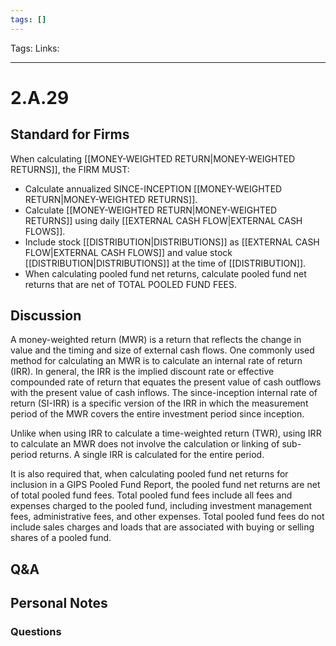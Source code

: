 ```yaml
---
tags: []
---
```

Tags: 
Links: 
___
# 2.A.29
## Standard for Firms
When calculating [[MONEY-WEIGHTED RETURN|MONEY-WEIGHTED RETURNS]], the FIRM MUST:
- Calculate annualized SINCE-INCEPTION [[MONEY-WEIGHTED RETURN|MONEY-WEIGHTED RETURNS]].
- Calculate [[MONEY-WEIGHTED RETURN|MONEY-WEIGHTED RETURNS]] using daily [[EXTERNAL CASH FLOW|EXTERNAL CASH FLOWS]].
- Include stock [[DISTRIBUTION|DISTRIBUTIONS]] as [[EXTERNAL CASH FLOW|EXTERNAL CASH FLOWS]] and value stock [[DISTRIBUTION|DISTRIBUTIONS]] at the time of [[DISTRIBUTION]].
- When calculating pooled fund net returns, calculate pooled fund net returns that are net of TOTAL POOLED FUND FEES.
## Discussion
A money-weighted return (MWR) is a return that reflects the change in value and the timing and size of external cash flows. One commonly used method for calculating an MWR is to calculate an internal rate of return (IRR). In general, the IRR is the implied discount rate or effective compounded rate of return that equates the present value of cash outflows with the present value of cash inflows. The since-inception internal rate of return (SI-IRR) is a specific version of the IRR in which the measurement period of the MWR covers the entire investment period since inception.

Unlike when using IRR to calculate a time-weighted return (TWR), using IRR to calculate an MWR does not involve the calculation or linking of sub-period returns. A single IRR is calculated for the entire period.

It is also required that, when calculating pooled fund net returns for inclusion in a GIPS Pooled Fund Report, the pooled fund net returns are net of total pooled fund fees. Total pooled fund fees include all fees and expenses charged to the pooled fund, including investment management fees, administrative fees, and other expenses. Total pooled fund fees do not include sales charges and loads that are associated with buying or selling shares of a pooled fund.
## Q&A

## Personal Notes

### Questions